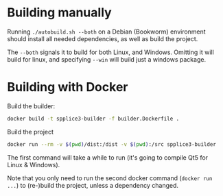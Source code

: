 # Building manually

Running `./autobuild.sh --both` on a Debian (Bookworm) environment should install all needed dependencies, as well as build the project.

The `--both` signals it to build for both Linux, and Windows. Omitting it will build for linux, and specifying `--win` will build just a windows package.

# Building with Docker

Build the builder:
```sh
docker build -t spplice3-builder -f builder.Dockerfile .
```

Build the project
```sh
docker run --rm -v $(pwd)/dist:/dist -v $(pwd):/src spplice3-builder
```

The first command will take a while to run (it's going to compile Qt5 for Linux & Windows).

Note that you only need to run the second docker command (`docker run ...`) to (re-)build the project, unless a dependency changed.
